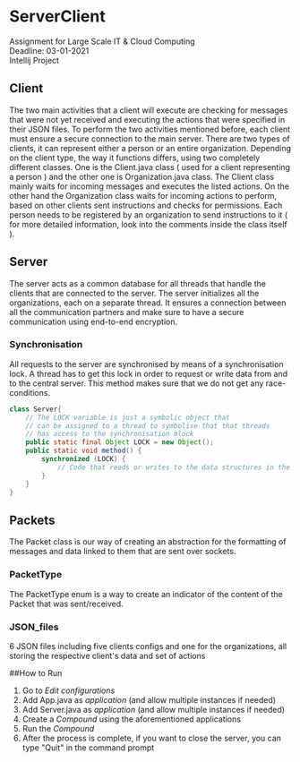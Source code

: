 # ServerClient
Assignment for Large Scale IT & Cloud Computing  
Deadline: 03-01-2021  
Intellij Project

## Client
The two main activities that a client will execute are checking for messages that were not yet received and executing 
the actions that were specified in their JSON files. To perform the two activities mentioned before, each client must ensure a secure connection to the main server.
There are two types of clients, it can represent either a person or an entire organization. Depending on the client type, the way it
functions differs, using two completely different classes. One is the Client.java class ( used for a client representing a person ) and the other one
is Organization.java class. The Client class mainly waits for incoming messages and executes the listed actions. On the other hand the
Organization class waits for incoming actions to perform, based on other clients sent instructions and checks for permissions. Each person needs to be registered by an
organization to send instructions to it ( for more detailed information, look into the comments inside the class itself ).  
 
## Server
The server acts as a common database for all threads that handle the clients that are connected to the server. The server initializes all the organizations, 
each on a separate thread. It ensures a connection between all the communication partners and make sure to have a secure communication using end-to-end encryption.    

### Synchronisation
All requests to the server are synchronised by means of a synchronisation lock. A thread has to get this lock in
order to request or write data from and to the central server. This method makes sure that we do not get any 
race-conditions.
```java
class Server{
    // The LOCK variable is just a symbolic object that 
    // can be assigned to a thread to symbolise that that threads
    // has access to the synchronisation block
    public static final Object LOCK = new Object();
    public static void method() {
        synchronized (LOCK) {
            // Code that reads or writes to the data structures in the server
        }
    }
}
```

## Packets
The Packet class is our way of creating an abstraction for the formatting of messages and data linked to them that are sent over sockets.

### PacketType
The PacketType enum is a way to create an indicator of the content of the Packet that was sent/received.

### JSON_files
6 JSON files including five clients configs and one for the organizations, all storing the respective client's data and set of actions

##How to Run
1. Go to _Edit configurations_
2. Add App.java as _application_ (and allow multiple instances if needed)
3. Add Server.java as _application_ (and allow multiple instances if needed)
4. Create a _Compound_ using the aforementioned applications
5. Run the _Compound_
6. After the process is complete, if you want to close the server, you can type "Quit" in the command prompt
